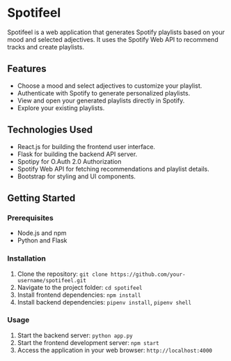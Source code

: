 # Spotifeel

Spotifeel is a web application that generates Spotify playlists based on your mood and selected adjectives. It uses the Spotify Web API to recommend tracks and create playlists.

## Features

- Choose a mood and select adjectives to customize your playlist.
- Authenticate with Spotify to generate personalized playlists.
- View and open your generated playlists directly in Spotify.
- Explore your existing playlists.

## Technologies Used

- React.js for building the frontend user interface.
- Flask for building the backend API server.
- Spotipy for O.Auth 2.0 Authorization
- Spotify Web API for fetching recommendations and playlist details.
- Bootstrap for styling and UI components.

## Getting Started

### Prerequisites

- Node.js and npm
- Python and Flask

### Installation

1. Clone the repository: `git clone https://github.com/your-username/spotifeel.git`
2. Navigate to the project folder: `cd spotifeel`
3. Install frontend dependencies: `npm install`
4. Install backend dependencies: `pipenv install`, `pipenv shell`

### Usage

1. Start the backend server: `python app.py`
2. Start the frontend development server: `npm start`
3. Access the application in your web browser: `http://localhost:4000`

